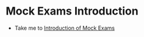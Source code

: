 # Mock Exams Introduction 

  - Take me to [Introduction of Mock Exams](https://kodekloud.com/topic/mock-exam-introduction-4/)

  